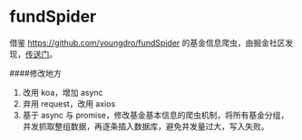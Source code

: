 # fundSpider

借鉴 <https://github.com/youngdro/fundSpider> 的基金信息爬虫，由掘金社区发现，[传送门](https://juejin.im/post/5af01d27f265da0b7f447ab6 "node基金爬虫，自导自演了解一下？")。

####修改地方

1.  改用 koa，增加 async
2.  弃用 request，改用 axios
3.  基于 async 与 promise，修改基金基本信息的爬虫机制，将所有基金分组，并发抓取整组数据，再逐条插入数据库，避免并发量过大，写入失败。
